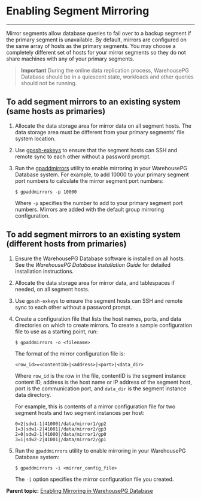 # Enabling Segment Mirroring
---

Mirror segments allow database queries to fail over to a backup segment if the primary segment is unavailable. By default, mirrors are configured on the same array of hosts as the primary segments. You may choose a completely different set of hosts for your mirror segments so they do not share machines with any of your primary segments.

> **Important** During the online data replication process, WarehousePG Database should be in a quiescent state, workloads and other queries should not be running.

## <a id="ki169450"></a>To add segment mirrors to an existing system \(same hosts as primaries\)

1.  Allocate the data storage area for mirror data on all segment hosts. The data storage area must be different from your primary segments' file system location.
2.  Use [gpssh-exkeys](../../../utility_guide/ref/gpssh-exkeys.html) to ensure that the segment hosts can SSH and remote sync to each other without a password prompt.
3.  Run the [gpaddmirrors](../../../utility_guide/ref/gpaddmirrors.html) utility to enable mirroring in your WarehousePG Database system. For example, to add 10000 to your primary segment port numbers to calculate the mirror segment port numbers:

    ```
    $ gpaddmirrors -p 10000
    ```

    Where `-p` specifies the number to add to your primary segment port numbers. Mirrors are added with the default group mirroring configuration.


## <a id="toadd"></a>To add segment mirrors to an existing system \(different hosts from primaries\)

1.  Ensure the WarehousePG Database software is installed on all hosts. See the *WarehousePG Database Installation Guide* for detailed installation instructions.
2.  Allocate the data storage area for mirror data, and tablespaces if needed, on all segment hosts.
3.  Use `gpssh-exkeys` to ensure the segment hosts can SSH and remote sync to each other without a password prompt.
4.  Create a configuration file that lists the host names, ports, and data directories on which to create mirrors. To create a sample configuration file to use as a starting point, run:

    ```
    $ gpaddmirrors -o <filename>          
    ```

    The format of the mirror configuration file is:

    ```
    <row_id>=<contentID>|<address>|<port>|<data_dir>
    ```

    Where `row_id` is the row in the file, contentID is the segment instance content ID, address is the host name or IP address of the segment host, port is the communication port, and `data_dir` is the segment instance data directory.

    For example, this is contents of a mirror configuration file for two segment hosts and two segment instances per host:

    ```
    0=2|sdw1-1|41000|/data/mirror1/gp2
    1=3|sdw1-2|41001|/data/mirror2/gp3
    2=0|sdw2-1|41000|/data/mirror1/gp0
    3=1|sdw2-2|41001|/data/mirror2/gp1
    ```

5.  Run the `gpaddmirrors` utility to enable mirroring in your WarehousePG Database system:

    ```
    $ gpaddmirrors -i <mirror_config_file>
    ```

    The `-i` option specifies the mirror configuration file you created.


**Parent topic:** [Enabling Mirroring in WarehousePG Database](../../highavail/topics/g-enabling-mirroring-in-greenplum-database.html)

